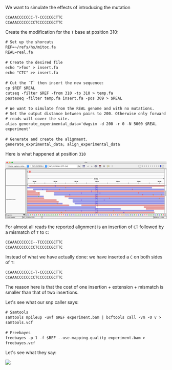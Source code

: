 We want to simulate the effects of introducing the mutation

    CCAAACCCCCCC-T-CCCCCGCTTC
    CCAAACCCCCCCCTCCCCCCGCTTC

Create the modification for the `T` base at position 310:

    # Set up the shorcuts
    REF=~/refs/hs/mitoc.fa
    REAL=real.fa

    # Create the desired file
    echo ">foo" > insert.fa
    echo "CTC" >> insert.fa

    # Cut the `T` then insert the new sequence:
    cp $REF $REAL
    cutseq -filter $REF -from 310 -to 310 > temp.fa
    pasteseq -filter temp.fa insert.fa -pos 309 > $REAL

    # We want to simulate from the REAL genome and with no mutations.
    # Set the output distance between pairs to 200. Otherwise only forward
    # reads will cover the site.
    alias generate_experimental_data='dwgsim -d 200 -r 0 -N 5000 $REAL experiment'

    # Generate and create the alignment.
    generate_exprimental_data; align_experimental_data

Here is what happened at position `310`

<img src="img/homopolymer-misalignment.png" class="img-responsive">

For almost all reads the reported alignment is an insertion of `CT` followed by a mismatch of
`T` to `C`:

    CCAAACCCCCCC--TCCCCCGCTTC
    CCAAACCCCCCCCTCCCCCCGCTTC

Instead of what we have actually done: we have inserted a `C` on both sides of `T`:

    CCAAACCCCCCC-T-CCCCCGCTTC
    CCAAACCCCCCCCTCCCCCCGCTTC

The reason here is that the cost of one insertion + extension + mismatch is
smaller than that of two insertions.

Let's see what our snp caller says:

    # Samtools
    samtools mpileup -uvf $REF experiment.bam | bcftools call -vm -O v > samtools.vcf

    # Freebayes
    freebayes -p 1 -f $REF --use-mapping-quality experiment.bam > freebayes.vcf

Let's see what they say:

<img src="img/homopolymer-variantcalls.png" class="img-responsive">
